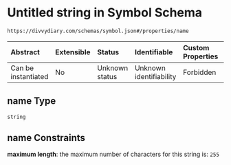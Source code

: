 # Untitled string in Symbol Schema

```txt
https://divvydiary.com/schemas/symbol.json#/properties/name
```

| Abstract            | Extensible | Status         | Identifiable            | Custom Properties | Additional Properties | Access Restrictions | Defined In                                                         |
| :------------------ | :--------- | :------------- | :---------------------- | :---------------- | :-------------------- | :------------------ | :----------------------------------------------------------------- |
| Can be instantiated | No         | Unknown status | Unknown identifiability | Forbidden         | Allowed               | none                | [symbol.json\*](../src/schemas/symbol.json "open original schema") |

## name Type

`string`

## name Constraints

**maximum length**: the maximum number of characters for this string is: `255`
